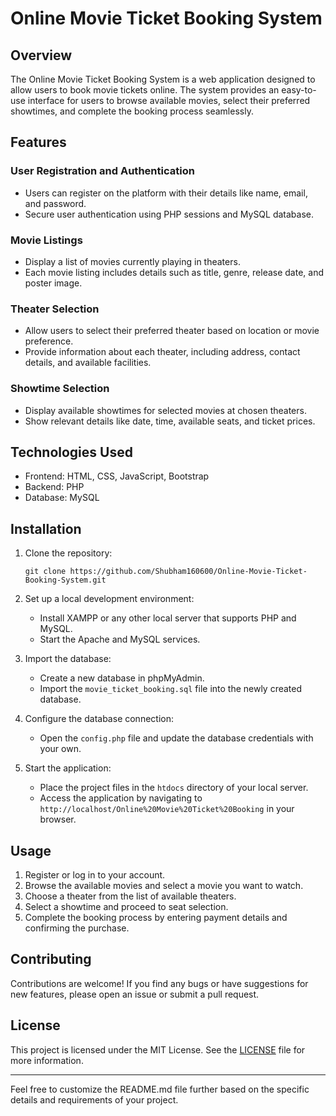 # Online Movie Ticket Booking System

## Overview
The Online Movie Ticket Booking System is a web application designed to allow users to book movie tickets online. The system provides an easy-to-use interface for users to browse available movies, select their preferred showtimes, and complete the booking process seamlessly.

## Features
### User Registration and Authentication
- Users can register on the platform with their details like name, email, and password.
- Secure user authentication using PHP sessions and MySQL database.

### Movie Listings
- Display a list of movies currently playing in theaters.
- Each movie listing includes details such as title, genre, release date, and poster image.

### Theater Selection
- Allow users to select their preferred theater based on location or movie preference.
- Provide information about each theater, including address, contact details, and available facilities.

### Showtime Selection
- Display available showtimes for selected movies at chosen theaters.
- Show relevant details like date, time, available seats, and ticket prices.

## Technologies Used
- Frontend: HTML, CSS, JavaScript, Bootstrap
- Backend: PHP
- Database: MySQL

## Installation
1. Clone the repository:
   ```
   git clone https://github.com/Shubham160600/Online-Movie-Ticket-Booking-System.git
   ```
2. Set up a local development environment:
   - Install XAMPP or any other local server that supports PHP and MySQL.
   - Start the Apache and MySQL services.

3. Import the database:
   - Create a new database in phpMyAdmin.
   - Import the `movie_ticket_booking.sql` file into the newly created database.

4. Configure the database connection:
   - Open the `config.php` file and update the database credentials with your own.

5. Start the application:
   - Place the project files in the `htdocs` directory of your local server.
   - Access the application by navigating to `http://localhost/Online%20Movie%20Ticket%20Booking` in your browser.

## Usage
1. Register or log in to your account.
2. Browse the available movies and select a movie you want to watch.
3. Choose a theater from the list of available theaters.
4. Select a showtime and proceed to seat selection.
5. Complete the booking process by entering payment details and confirming the purchase.

## Contributing
Contributions are welcome! If you find any bugs or have suggestions for new features, please open an issue or submit a pull request.

## License
This project is licensed under the MIT License. See the [LICENSE](LICENSE) file for more information.

---

Feel free to customize the README.md file further based on the specific details and requirements of your project.
